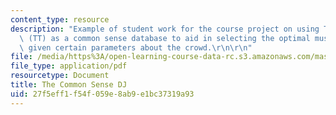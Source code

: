 ```yaml
---
content_type: resource
description: "Example of student work for the course project on using ThoughtTreasure\
  \ (TT) as a common sense database to aid in selecting the optimal music for a crowd\
  \ given certain parameters about the crowd.\r\n\r\n"
file: /media/https%3A/open-learning-course-data-rc.s3.amazonaws.com/mas-964-common-sense-reasoning-for-interactive-applications-fall-2002/27f5eff1f54f059e8ab9e1bc37319a93_proj_file1.pdf
file_type: application/pdf
resourcetype: Document
title: The Common Sense DJ
uid: 27f5eff1-f54f-059e-8ab9-e1bc37319a93
---
```

